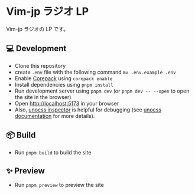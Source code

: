 # Vim-jp ラジオ LP

Vim-jp ラジオの LP です。

## 💻 Development

- Clone this repository
- create `.env` file with the following command `mv .env.example .env`
- Enable [Corepack](https://github.com/nodejs/corepack) using `corepack enable`
- Install dependencies using `pnpm install`
- Run development server using `pnpm dev` (or `pnpm dev -- --open` to open the site in the browser)
- Open [http://localhost:5173](http://localhost:5173) in your browser
- Also, [unocss inspector](http://localhost:5173/__unocss) is helpful for debugging (see [unocss documentation](https://unocss.dev/tools/inspector) for more details).

## 📦 Build

- Run `pnpm build` to build the site

## ✨ Preview

- Run `pnpm preview` to preview the site

